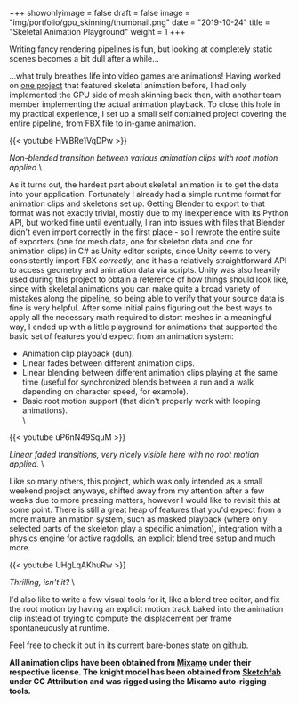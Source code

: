 +++
showonlyimage = false
draft = false
image = "img/portfolio/gpu_skinning/thumbnail.png"
date = "2019-10-24"
title = "Skeletal Animation Playground"
weight = 1
+++

Writing fancy rendering pipelines is fun, but looking at completely static scenes becomes a bit dull after a while...
<!--more-->

...what truly breathes life into video games are animations!
Having worked on [one project](../vr_lab) that featured skeletal animation before, I had only implemented the GPU side of mesh skinning back then, with another team member implementing the actual animation playback. To close this hole in my practical experience, I set up a small self contained project covering the entire pipeline, from FBX file to in-game animation.

{{< youtube HWBRe1VqDPw >}} 

*Non-blended transition between various animation clips with root motion applied* \

As it turns out, the hardest part about skeletal animation is to get the data into your application. Fortunately I already had a simple runtime format for animation clips and skeletons set up. Getting Blender to export to that format was not exactly trivial, mostly due to my inexperience with its Python API, but worked fine until eventually, I ran into issues with files that Blender didn't even import correctly in the first place - so I rewrote the entire suite of exporters (one for mesh data, one for skeleton data and one for animation clips) in C# as Unity editor scripts, since Unity seems to very consistently import FBX *correctly*, and it has a relatively straightforward API to access geometry and animation data via scripts.
Unity was also heavily used during this project to obtain a reference of how things should look like, since with skeletal animations you can make quite a broad variety of mistakes along the pipeline, so being able to verify that your source data is fine is very helpful.
After some initial pains figuring out the best ways to apply all the necessary math required to distort meshes in a meaningful way, I ended up with a little playground for animations that supported the basic set of features you'd expect from an animation system:

* Animation clip playback (duh).
* Linear fades between different animation clips.
* Linear blending between different animation clips playing at the same time (useful for synchronized blends between a run and a walk depending on character speed, for example).
* Basic root motion support (that didn't properly work with looping animations). \
\

{{< youtube uP6nN49SquM >}}

*Linear faded transitions, very nicely visible here with no root motion applied.* \

Like so many others, this project, which was only intended as a small weekend project anyways, shifted away from my attention after a few weeks due to more pressing matters, however I would like to revisit this at some point. There is still a great heap of features that you'd expect from a more mature animation system, such as masked playback (where only selected parts of the skeleton play a specific animation), integration with a physics engine for active ragdolls, an explicit blend tree setup and much more.

{{< youtube UHgLqAKhuRw >}}

*Thrilling, isn't it?* \

I'd also like to write a few visual tools for it, like a blend tree editor, and fix the root motion by having an explicit motion track baked into the animation clip instead of trying to compute the displacement per frame spontaneuously at runtime.

Feel free to check it out in its current bare-bones state on [github](https://github.com/JWki/gpu_skinning).


**All animation clips have been obtained from [Mixamo](https://www.mixamo.com/) under their respective license. The knight model has been obtained from [Sketchfab](https://sketchfab.com/3d-models/knight-armor-b94303a0e7004c20a1a9965fc2d87aa0) under CC Attribution and was rigged using the Mixamo auto-rigging tools.**

